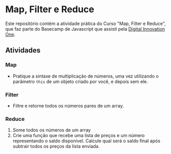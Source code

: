 # Map, Filter e Reduce

Este repositório contém a atividade prática do Curso "Map, Filter e Reduce", que faz parte do Basecamp de Javascript que assisti pela [Digital Innovation One](https://digitalinnovation.one/).

## Atividades

### Map
- Pratique a sintaxe de multiplicação de números, uma vez utilizando o parâmetro `this` de um objeto criado por você, e depois sem ele.

### Filter
- Filtre e retorne todos os números pares de um array.

### Reduce
1. Some todos os números de um array
2. Crie uma função que recebe uma lista de preços e um número representando o saldo disponível. Calcule qual será o saldo final após subtrair todos os preços da lista enviada.
